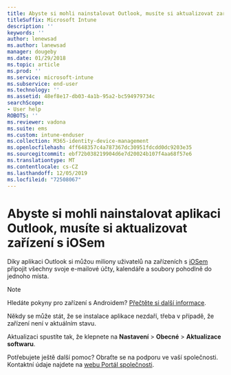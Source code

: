 ```yaml
---
title: Abyste si mohli nainstalovat Outlook, musíte si aktualizovat zařízení s iOSem | Microsoft Docs
titleSuffix: Microsoft Intune
description: ''
keywords: ''
author: lenewsad
ms.author: lanewsad
manager: dougeby
ms.date: 01/29/2018
ms.topic: article
ms.prod: ''
ms.service: microsoft-intune
ms.subservice: end-user
ms.technology: ''
ms.assetid: 48ef8e17-db03-4a1b-95a2-bc594979734c
searchScope:
- User help
ROBOTS: ''
ms.reviewer: vadona
ms.suite: ems
ms.custom: intune-enduser
ms.collection: M365-identity-device-management
ms.openlocfilehash: 4ff648357c4a787367dc30951fdcdd0dc9203e35
ms.sourcegitcommit: ebf72b038219904d6e7d20024b107f4aa68f57e6
ms.translationtype: MT
ms.contentlocale: cs-CZ
ms.lasthandoff: 12/05/2019
ms.locfileid: "72508067"
---
```

# <a name="you-need-to-update-your-ios-device-to-install-the-outlook-app"></a>Abyste si mohli nainstalovat aplikaci Outlook, musíte si aktualizovat zařízení s iOSem

Díky aplikaci Outlook si můžou miliony uživatelů na zařízeních s [iOSem](https://itunes.apple.com/app/microsoft-outlook-email-calendar/id951937596) připojit všechny svoje e-mailové účty, kalendáře a soubory pohodlně do jednoho místa.

>[!NOTE]
> Hledáte pokyny pro zařízení s Androidem? [Přečtěte si další informace](update-device-outlook-android.md).

Někdy se může stát, že se instalace aplikace nezdaří, třeba v případě, že zařízení není v aktuálním stavu. 

Aktualizaci spustíte tak, že klepnete na **Nastavení** > **Obecné** > **Aktualizace softwaru**.

Potřebujete ještě další pomoc? Obraťte se na podporu ve vaší společnosti. Kontaktní údaje najdete na [webu Portál společnosti](https://go.microsoft.com/fwlink/?linkid=2010980).
